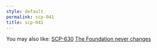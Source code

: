 ```yaml
---
style: default
permalink: scp-041
title: scp-041
---
```

You may also like:
[SCP-630](http://scp-wiki.net/scp-630)
[The Foundation never changes](http://scp-wiki.net/the-foundation-never-changes)